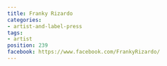 ```yaml
---
title: Franky Rizardo
categories:
- artist-and-label-press
tags:
- artist
position: 239
facebook: https://www.facebook.com/FrankyRizardo/
---
```



